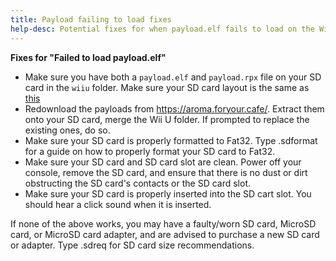 ```yaml
---
title: Payload failing to load fixes
help-desc: Potential fixes for when payload.elf fails to load on the Wii U
---
```


**Fixes for "Failed to load payload.elf"**

- Make sure you have both a `payload.elf` and `payload.rpx` file on your SD card in the `wiiu` folder. Make sure your SD card layout is the same as [this](https://wiiu.eiphax.tech/sdlayout)
- Redownload the payloads from https://aroma.foryour.cafe/. Extract them onto your SD card, merge the Wii U folder. If prompted to replace the existing ones, do so.
- Make sure your SD card is properly formatted to Fat32. Type .sdformat for a guide on how to properly format your SD card to Fat32.
- Make sure your SD card and SD card slot are clean. Power off your console, remove the SD card, and ensure that there is no dust or dirt obstructing the SD card's contacts or the SD card slot.
- Make sure your SD card is properly inserted into the SD cart slot. You should hear a click sound when it is inserted.

If none of the above works, you may have a faulty/worn SD card, MicroSD card, or MicroSD card adapter, and are advised to purchase a new SD card or adapter. Type .sdreq for SD card size recommendations. 